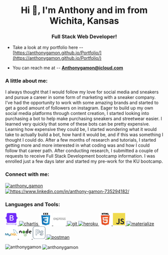 <h1 align="center">Hi 👋, I'm Anthony and im from Wichita, Kansas</h1>
<h3 align="center">Full Stack Web Developer!</h3>

- Take a look at my portfolio here -- [https://anthonygamon.github.io/Portfolio/](https://anthonygamon.github.io/Portfolio/)

- You can reach me at -- **Anthonygamon@icloud.com**

<h3 align="left">A little about me:</h3>
I always thought that I would follow my love for social media and sneakers and pursue a career in some form of marketing with a sneaker company. I’ve had the opportunity to work with some amazing brands and started to get a good amount of followers on instagram. Eager to build up my own social media platforms through content creation, I started looking into purchasing a bot to help make purchasing sneakers and streetwear easier. I learned very quickly that some of these bots can be pretty expensive. Learning how expensive they could be, I started wondering what it would take to actually build a bot, how hard it would be, and if this was something I thought I could do. After a few months of research and tutorials, I started getting more and more interested in what coding was and how I could follow that career path. After conducting research, I submitted a couple of requests to receive Full Stack Development bootcamp information. I was enrolled just a few days later and started my pre-work for the KU bootcamp.

<h3 align="left">Connect with me:</h3>
<p align="left">
<a href="https://twitter.com/anthony_gamon" target="blank"><img align="center" src="https://cdn.jsdelivr.net/npm/simple-icons@3.0.1/icons/twitter.svg" alt="anthony_gamon" height="30" width="40" /></a>
<a href="https://www.linkedin.com/in/anthony-gamon-735294182/" target="blank"><img align="center" src="https://cdn.jsdelivr.net/npm/simple-icons@3.0.1/icons/linkedin.svg" alt="https://www.linkedin.com/in/anthony-gamon-735294182/" height="30" width="40" /></a>
</p>

<h3 align="left">Languages and Tools:</h3>
<p align="left"> <a href="https://getbootstrap.com" target="_blank"> <img src="https://raw.githubusercontent.com/devicons/devicon/master/icons/bootstrap/bootstrap-plain-wordmark.svg" alt="bootstrap" width="40" height="40"/> </a> <a href="https://www.chartjs.org" target="_blank"> <img src="https://www.chartjs.org/media/logo-title.svg" alt="chartjs" width="40" height="40"/> </a> <a href="https://www.w3schools.com/css/" target="_blank"> <img src="https://raw.githubusercontent.com/devicons/devicon/master/icons/css3/css3-original-wordmark.svg" alt="css3" width="40" height="40"/> </a> <a href="https://expressjs.com" target="_blank"> <img src="https://raw.githubusercontent.com/devicons/devicon/master/icons/express/express-original-wordmark.svg" alt="express" width="40" height="40"/> </a> <a href="https://git-scm.com/" target="_blank"> <img src="https://www.vectorlogo.zone/logos/git-scm/git-scm-icon.svg" alt="git" width="40" height="40"/> </a> <a href="https://heroku.com" target="_blank"> <img src="https://www.vectorlogo.zone/logos/heroku/heroku-icon.svg" alt="heroku" width="40" height="40"/> </a> <a href="https://www.w3.org/html/" target="_blank"> <img src="https://raw.githubusercontent.com/devicons/devicon/master/icons/html5/html5-original-wordmark.svg" alt="html5" width="40" height="40"/> </a> <a href="https://developer.mozilla.org/en-US/docs/Web/JavaScript" target="_blank"> <img src="https://raw.githubusercontent.com/devicons/devicon/master/icons/javascript/javascript-original.svg" alt="javascript" width="40" height="40"/> </a> <a href="https://materializecss.com/" target="_blank"> <img src="https://raw.githubusercontent.com/prplx/svg-logos/5585531d45d294869c4eaab4d7cf2e9c167710a9/svg/materialize.svg" alt="materialize" width="40" height="40"/> </a> <a href="https://www.mysql.com/" target="_blank"> <img src="https://raw.githubusercontent.com/devicons/devicon/master/icons/mysql/mysql-original-wordmark.svg" alt="mysql" width="40" height="40"/> </a> <a href="https://nodejs.org" target="_blank"> <img src="https://raw.githubusercontent.com/devicons/devicon/master/icons/nodejs/nodejs-original-wordmark.svg" alt="nodejs" width="40" height="40"/> </a> <a href="https://www.photoshop.com/en" target="_blank"> <img src="https://raw.githubusercontent.com/devicons/devicon/master/icons/photoshop/photoshop-line.svg" alt="photoshop" width="40" height="40"/> </a> <a href="https://postman.com" target="_blank"> <img src="https://www.vectorlogo.zone/logos/getpostman/getpostman-icon.svg" alt="postman" width="40" height="40"/> </a> </p>


<p><img align="left" src="https://github-readme-stats.vercel.app/api/top-langs?username=anthonygamon&show_icons=true&locale=en&layout=compact" alt="anthonygamon" /></p>

<p>&nbsp;<img align="center" src="https://github-readme-stats.vercel.app/api?username=anthonygamon&show_icons=true&locale=en" alt="anthonygamon" /></p>
